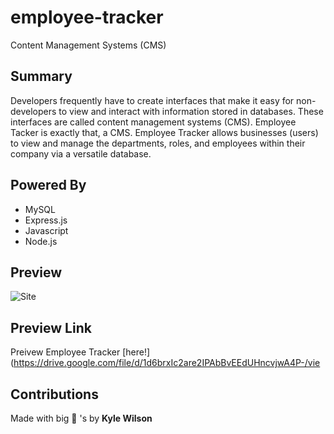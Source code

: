 # employee-tracker
Content Management Systems (CMS)

## Summary 
Developers frequently have to create interfaces that make it easy for non-developers to view and interact with information stored in databases. These interfaces are called content management systems (CMS). Employee Tacker is exactly that, a CMS. Employee Tracker allows businesses (users) to view and manage the departments, roles, and employees within their company via a versatile database.

## Powered By
- MySQL 
- Express.js
- Javascript
- Node.js

## Preview
![Site](demo/preview.gif) 

## Preview Link
Preivew Employee Tracker [here!](https://drive.google.com/file/d/1d6brxIc2are2IPAbBvEEdUHncvjwA4P-/vie

## Contributions 
Made with big 🧠 's by **Kyle Wilson**
